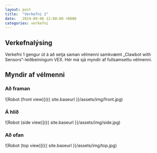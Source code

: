```yaml
---
layout: post
title:  "Verkefni 1"
date:   2019-09-06 12:00:00 +0000
categories: verkefni
---
```

## Verkefnalýsing

Verkefni 1 gengur út á að setja saman vélmenni samkvæmt „Clawbot with Sensors“-leiðbeiningum VEX. Hér má sjá myndir af fullsamsettu vélmenni.

## Myndir af vélmenni

### Að framan

![Robot (front view)]({{ site.baseurl }}/assets/img/front.jpg)

### Á hlið

![Robot (side view)]({{ site.baseurl }}/assets/img/side.jpg)

### Að ofan

![Robot (top view)]({{ site.baseurl }}/assets/img/top.jpg)
